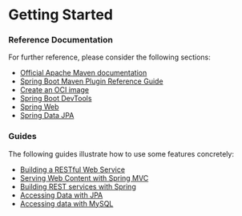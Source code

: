 # Getting Started

### Reference Documentation
For further reference, please consider the following sections:

* [Official Apache Maven documentation](https://maven.apache.org/guides/index.html)
* [Spring Boot Maven Plugin Reference Guide](https://docs.spring.io/spring-boot/docs/2.7.18-SNAPSHOT/maven-plugin/reference/html/)
* [Create an OCI image](https://docs.spring.io/spring-boot/docs/2.7.18-SNAPSHOT/maven-plugin/reference/html/#build-image)
* [Spring Boot DevTools](https://docs.spring.io/spring-boot/docs/2.7.18-SNAPSHOT/reference/htmlsingle/index.html#using.devtools)
* [Spring Web](https://docs.spring.io/spring-boot/docs/2.7.18-SNAPSHOT/reference/htmlsingle/index.html#web)
* [Spring Data JPA](https://docs.spring.io/spring-boot/docs/2.7.18-SNAPSHOT/reference/htmlsingle/index.html#data.sql.jpa-and-spring-data)

### Guides
The following guides illustrate how to use some features concretely:

* [Building a RESTful Web Service](https://spring.io/guides/gs/rest-service/)
* [Serving Web Content with Spring MVC](https://spring.io/guides/gs/serving-web-content/)
* [Building REST services with Spring](https://spring.io/guides/tutorials/rest/)
* [Accessing Data with JPA](https://spring.io/guides/gs/accessing-data-jpa/)
* [Accessing data with MySQL](https://spring.io/guides/gs/accessing-data-mysql/)

